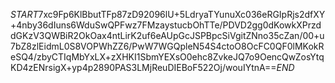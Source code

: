 $START$7xc9Fp6KlBbutTFp87zD92096lU+5LdryaTYunuXc036eRGIpRjs2dfXY+4nby36dIuns6WduSwQPFwz7FMzaystucbOhTTe/PDVD2gg0dKowkXPrzddGKzV3QWBiR2OkOax4ntLirK2uf6eAUpGcJSPBpcSiVgitZNno35cZan/00+u7bZ8zlEidmL0S8VOPWhZZ6/PwW7WGQpleN54S4ctoO8OcFC0QF0lMKokReSQ4/zbyCTIqMbYxLX+zXHKI1SbmYEXsO0ehc8ZvkeJQ7o9OencQwZosYtqKD4zENrsigX+yp4p2890PAS3LMjReuDIEBoF522Oj/wouIYtnA==$END$
